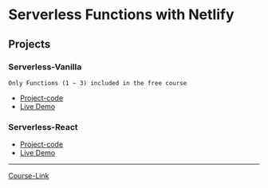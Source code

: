 # Serverless Functions with Netlify

## Projects

### Serverless-Vanilla

`Only Functions (1 ~ 3) included in the free course`

- [Project-code](./Projects/Serverless-Vanilla) <br>
- [Live Demo](https://serverless-functions-site.netlify.app/)

### Serverless-React

- [Project-code](./Projects/Serverless-React) <br>
- [Live Demo](https://serverless-functions-site-react.netlify.app/)

---

[Course-Link](https://www.youtube.com/watch?v=AfAZ33XjIBU)<br>
